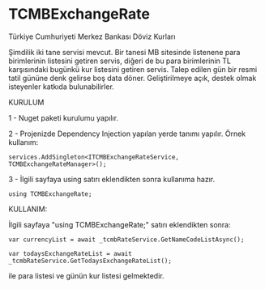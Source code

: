 # TCMBExchangeRate
Türkiye Cumhuriyeti Merkez Bankası Döviz Kurları

Şimdilik iki tane servisi mevcut. Bir tanesi MB sitesinde listenene para birimlerinin listesini getiren servis, diğeri de bu para birimlerinin TL karşısındaki bugünkü kur listesini getiren servis.
Talep edilen gün bir resmi tatil gününe denk gelirse boş data döner. Geliştirilmeye açık, destek olmak isteyenler katkıda bulunabilirler.

KURULUM

1 - Nuget paketi kurulumu yapılır.

2 - Projenizde Dependency Injection yapılan yerde tanımı yapılır. Örnek kullanım: 

    services.AddSingleton<ITCMBExchangeRateService, TCMBExchangeRateManager>();
    
3 - İlgili sayfaya using satırı eklendikten sonra kullanıma hazır.

    using TCMBExchangeRate;
    
    
KULLANIM:

İlgili sayfaya "using TCMBExchangeRate;" satırı eklendikten sonra:

    var currencyList = await _tcmbRateService.GetNameCodeListAsync();

    var todaysExchangeRateList = await _tcmbRateService.GetTodaysExchangeRateList();

ile para listesi ve günün kur listesi gelmektedir.

